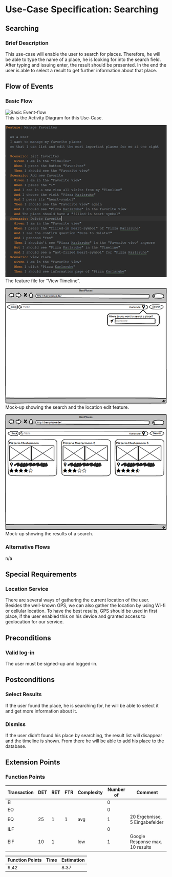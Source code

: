 # Use-Case Specification: Searching
## Searching
### Brief Description
This use-case will enable the user to search for places. Therefore, he will be able to type the name of a place, he is
looking for into the search field. After typing and issuing enter, the result should be presented. In the end the user is
able to select a result to get further information about that place.
## Flow of Events
### Basic Flow
![Basic Event-flow](SearchingFlow.png)  
This is the Activity Diagram for this Use-Case.  

![Feature](SearchingFeature.png)  
The feature file for “View Timeline”.  

![MockUp](MockUpSearchingLocation.png)  
Mock-up showing the search and the location edit feature.

![MockUp](MockUpSearchingResults.png)  
Mock-up showing the results of a search.
### Alternative Flows
n/a
## Special Requirements
### Location Service
There are several ways of gathering the current location of the user. Besides the well-known GPS, we can also
gather the location by using Wi-fi or cellular location. To have the best results, GPS should be used in first place, if
the user enabled this on his device and granted access to geolocation for our service.
## Preconditions
### Valid log-in
The user must be signed-up and logged-in.
## Postconditions
### Select Results
If the user found the place, he is searching for, he will be able to select it and get more information about it.
### Dismiss
If the user didn’t found his place by searching, the result list will disappear and the timeline is shown. From there he
will be able to add his place to the database.
## Extension Points
### Function Points
| Transaction | DET | RET | FTR | Complexity | Number of | Comment |
| ----------- | --- | --- | --- | ---------- | --------- | ------- |
| EI |  |  |  |  | 0 |  |
| EO |  |  |  |  | 0 |  |
| EQ | 25 | 1 | 1 | avg | 1 | 20 Ergebnisse, 5 Eingabefelder |
| ILF |  |  |  |  | 0 |  |
| EIF | 10 | 1 |  | low | 1 | Google Response max. 10 results |

| Function Points | Time | Estimation |
| --------------- | ---- | ---------- |
| 9,42 |  | 8:37 |
